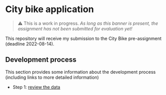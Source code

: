 # City bike application

> :warning: This is a work in progress. _As long as this banner is present, 
the assignment has not been submitted for evaluation yet!_

This repository will receive my submission to the City Bike pre-assignment
(deadline 2022-08-14). 
<!-- (see https://github.com/solita/dev-academy-2022-fall-exercise ) -->

## Development process

This section provides some information about the development process (including
links to more detailed information)

* Step 1: [review the data](design-and-implementation-notes/DataReview.md)
